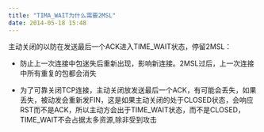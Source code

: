 ```yaml
---
title: "TIMA_WAIT为什么需要2MSL"
date: 2014-05-18 15:48
---
```


主动关闭的以防在发送最后一个ACK进入TIME_WAIT状态，停留2MSL：

* 防止上一次连接中包迷失后重新出现，影响新连接。2MSL过后，上一次连接中所有重复的包都会消失

* 为了可靠关闭TCP连接，主动关闭放发送最后一个ACK，有可能会丢失，如果丢失，被动发会重新发FIN，这是如果主动关闭的处于CLOSED状态，会响应RST而不是ACK，所以主动方会出于TIME_WAIT状态，而不是CLOSED，TIME_WAIT不会占据太多资源,除非受到攻击
